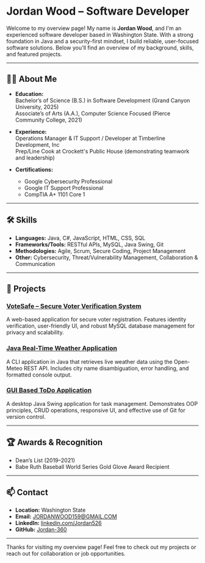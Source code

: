 # Jordan Wood – Software Developer

Welcome to my overview page! My name is **Jordan Wood**, and I'm an experienced software developer based in Washington State. With a strong foundation in Java and a security-first mindset, I build reliable, user-focused software solutions. Below you'll find an overview of my background, skills, and featured projects.

---

## 👨‍💻 About Me

- **Education:**  
  Bachelor’s of Science (B.S.) in Software Development (Grand Canyon University, 2025)  
  Associate’s of Arts (A.A.), Computer Science Focused (Pierce Community College, 2021)

- **Experience:**  
  Operations Manager & IT Support / Developer at Timberline Development, Inc  
  Prep/Line Cook at Crockett's Public House (demonstrating teamwork and leadership)

- **Certifications:**  
  - Google Cybersecurity Professional  
  - Google IT Support Professional  
  - CompTIA A+ 1101 Core 1

---

## 🛠️ Skills

- **Languages:** Java, C#, JavaScript, HTML, CSS, SQL
- **Frameworks/Tools:** RESTful APIs, MySQL, Java Swing, Git
- **Methodologies:** Agile, Scrum, Secure Coding, Project Management
- **Other:** Cybersecurity, Threat/Vulnerability Management, Collaboration & Communication

---

## 🚀 Projects

### [VoteSafe – Secure Voter Verification System](https://github.com/Jordan-360/VoteSAFE.git)
A web-based application for secure voter registration. Features identity verification, user-friendly UI, and robust MySQL database management for privacy and scalability.

### [Java Real-Time Weather Application](https://github.com/Jordan-360/WeatherApp.git)
A CLI application in Java that retrieves live weather data using the Open-Meteo REST API. Includes city name disambiguation, error handling, and formatted console output.

### [GUI Based ToDo Application](https://github.com/Jordan-360/ToDo-App-GuiBased.git)
A desktop Java Swing application for task management. Demonstrates OOP principles, CRUD operations, responsive UI, and effective use of Git for version control.

---

## 🏆 Awards & Recognition

- Dean’s List (2019–2021)
- Babe Ruth Baseball World Series Gold Glove Award Recipient

---

## 📫 Contact

- **Location:** Washington State
- **Email:** [JORDANWOOD159@GMAIL.COM](mailto:JORDANWOOD159@GMAIL.COM)
- **LinkedIn:** [linkedin.com/Jordan526](https://linkedin.com/Jordan526)
- **GitHub:** [Jordan-360](https://github.com/Jordan-360)

---

Thanks for visiting my overview page! Feel free to check out my projects or reach out for collaboration or job opportunities.
